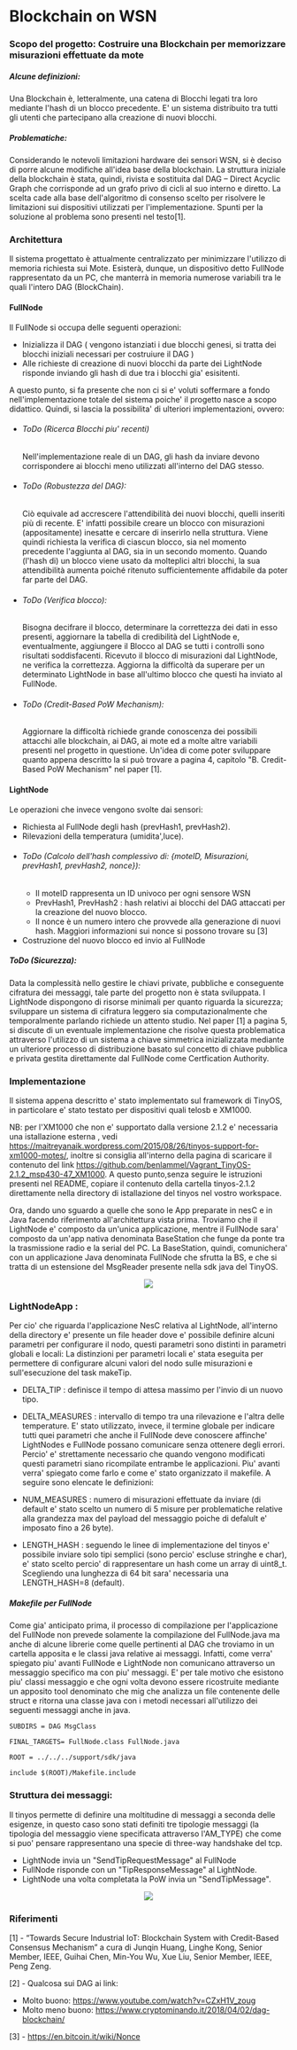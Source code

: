 # Blockchain on WSN

### Scopo del progetto: Costruire una Blockchain per memorizzare misurazioni effettuate da mote

##### Alcune definizioni:
Una Blockchain è, letteralmente, una catena di Blocchi legati tra loro mediante l'hash di un blocco precedente.
E' un sistema distribuito tra tutti gli utenti che partecipano alla creazione di nuovi blocchi.

##### Problematiche:
Considerando le notevoli limitazioni hardware dei sensori WSN, si è deciso di porre alcune modifiche all'idea base della blockchain.
La struttura iniziale della blockchain è stata, quindi, rivista e sostituita dal DAG – Direct Acyclic Graph che corrisponde ad un grafo privo di cicli al suo interno e diretto.
La scelta cade alla base dell'algoritmo di consenso scelto per risolvere le limitazioni sui dispositivi utilizzati per l'implementazione.
Spunti per la soluzione al problema sono presenti nel testo[1].
 
### Architettura


Il sistema progettato è attualmente centralizzato per minimizzare l'utilizzo di memoria richiesta sui Mote. Esisterà, dunque, un dispositivo detto FullNode rappresentato da un PC, che manterrà in memoria numerose variabili tra le quali l'intero DAG (BlockChain).

#### FullNode
Il FullNode si occupa delle seguenti operazioni:
 
 - Inizializza il DAG ( vengono istanziati i due blocchi genesi, si tratta dei blocchi iniziali necessari per costruiure il DAG )
 - Alle richieste di creazione di nuovi blocchi da parte dei LightNode risponde inviando gli hash di due tra i blocchi gia' esisitenti.
 
A questo punto, si fa presente che non ci si e' voluti soffermare a fondo nell'implementazione totale del sistema poiche' il progetto nasce a scopo didattico. 
Quindi, si lascia la possibilita' di ulteriori implementazioni, ovvero:

 - ###### ToDo (Ricerca Blocchi piu' recenti)
   Nell'implementazione reale di un DAG, gli hash da inviare devono corrispondere ai blocchi meno utilizzati all'interno del DAG 
   stesso.
 - ###### ToDo (Robustezza del DAG):
   Ciò equivale ad accrescere l'attendibilità dei nuovi blocchi, quelli inseriti più di recente. E' infatti possibile creare
   un blocco con misurazioni (appositamente) inesatte e cercare di inserirlo nella struttura. Viene quindi richiesta la verifica di 
   ciascun blocco, sia nel momento precedente l'aggiunta al DAG, sia in un secondo momento. Quando (l'hash di) un blocco viene 
   usato da molteplici altri blocchi, la sua attendibilità aumenta poiché ritenuto sufficientemente affidabile da poter far parte del DAG.
    
 - ###### ToDo (Verifica blocco):
   Bisogna decifrare il blocco, determinare la correttezza dei dati in esso presenti, aggiornare la tabella di
   credibilità del LightNode e, eventualmente, aggiungere il Blocco al DAG se tutti i controlli sono risultati soddisfacenti.
   Ricevuto il blocco di misurazioni dal LightNode, ne verifica la correttezza.
   Aggiorna la difficoltà da superare per un determinato LightNode in base all'ultimo blocco che questi ha inviato al FullNode.
   
 - ###### ToDo (Credit-Based PoW Mechanism): 
   Aggiornare la difficoltà richiede grande conoscenza dei possibili attacchi alle blockchain, ai DAG, ai mote ed a molte 
   altre variabili presenti nel progetto in questione.
   Un'idea di come poter sviluppare quanto appena descritto la si può trovare a pagina 4, capitolo "B. Credit-Based PoW Mechanism"
   nel paper [1].
   
#### LightNode

Le operazioni che invece vengono svolte dai sensori:

 - Richiesta al FullNode degli hash (prevHash1, prevHash2).
 - Rilevazioni della temperatura (umidita',luce).
 - ###### ToDo (Calcolo dell'hash complessivo di: {moteID, Misurazioni,  prevHash1,  prevHash2, nonce}):
    - Il moteID rappresenta un ID univoco per ogni sensore WSN
    - PrevHash1, PrevHash2 : hash relativi ai blocchi del DAG attaccati per la creazione del nuovo blocco. 
    - Il nonce è un numero intero che provvede alla generazione di nuovi hash.
     Maggiori informazioni sui nonce si possono trovare su [3]
 - Costruzione del nuovo blocco ed invio al FullNode
 
##### ToDo (Sicurezza):
 
Data la complessità nello gestire le chiavi private, pubbliche e conseguente cifratura dei messaggi, tale parte del progetto non è stata sviluppata. I LightNode dispongono di risorse minimali per quanto riguarda la sicurezza; sviluppare un sistema di cifratura leggero sia computazionalmente che temporalmente parlando richiede un attento studio.
Nel paper [1] a pagina 5, si discute di un eventuale implementazione che risolve questa problematica attraverso l'utilizzo di un sistema a chiave simmetrica inizializzata mediante un ulteriore processo di distribuzione basato sul concetto di chiave pubblica e privata gestita direttamente dal FullNode come Certfication Authority.
   
### Implementazione
 
Il sistema appena descritto e' stato implementato sul framework di TinyOS, in particolare e' stato testato per dispositivi quali telosb e XM1000.

NB: per l'XM1000 che non e' supportato dalla versione 2.1.2 e' necessaria una istallazione esterna , vedi 
https://maitreyanaik.wordpress.com/2015/08/26/tinyos-support-for-xm1000-motes/, inoltre si consiglia all'interno della pagina di scaricare il contenuto del link https://github.com/benlammel/Vagrant_TinyOS-2.1.2_msp430-47_XM1000.
A questo punto,senza seguire le istruzioni presenti nel README, copiare il contenuto della cartella tinyos-2.1.2 direttamente nella directory di istallazione del tinyos nel vostro workspace.

Ora, dando uno sguardo a quelle che sono le App preparate in nesC e in Java facendo riferimento all'architettura vista prima.
Troviamo che il LightNode e' composto da un'unica applicazione, mentre il FullNode sara' composto da un'app nativa denominata BaseStation
che funge da ponte tra la trasmissione radio e la serial del PC.
La BaseStation, quindi, comunichera' con un applicazione Java denominata FullNode che sfrutta la BS, e che si tratta di un estensione del MsgReader presente nella sdk java del TinyOS.

<p align="center">
  <img src="architecture.png">
</p>
 

### LightNodeApp :
  Per cio' che riguarda l'applicazione NesC relativa al LightNode, all'interno della directory e' presente un file header dove e' possibile definire alcuni parametri per configurare il nodo, questi parametri sono distinti in parametri globali e locali:
La distinzioni per parametri locali e' stata eseguita per permettere di configurare alcuni valori del nodo sulle misurazioni e sull'esecuzione del task makeTip. 
 - DELTA_TIP : definisce il tempo di attesa massimo per l'invio di un nuovo tipo.
 - DELTA_MEASURES : intervallo di tempo tra una rilevazione e l'altra delle temperature.
 E' stato utilizzato, invece, il termine globale per indicare tutti quei parametri che anche il FullNode deve conoscere affinche' LightNodes e FullNode possano comunicare senza ottenere degli errori.
 Percio' e' strettamente necessario che quando vengono modificati questi parametri siano ricompilate entrambe le applicazioni.
 Piu' avanti verra' spiegato come farlo e come e' stato organizzato il makefile.
 A seguire sono elencate le definizioni:
 
 - NUM_MEASURES : numero di misurazioni effettuate da inviare (di default e' stato scelto un numero di 5 misure per problematiche relative alla grandezza max del payload del messaggio poiche di defalult e' imposato fino a 26 byte).
 - LENGTH_HASH : seguendo le linee di implementazione del tinyos e' possibile inviare solo tipi semplici (sono percio' escluse stringhe e char), e' stato scelto percio' di rappresentare un hash come un array di uint8_t.
 Scegliendo una lunghezza di 64 bit sara' necessaria una LENGTH_HASH=8 (default).
 
##### Makefile per FullNode

Come gia' anticipato prima, il processo di compilazione per l'applicazione del FullNode non prevede solamente la compilazione del FullNode.java ma anche di alcune librerie come quelle pertinenti al DAG che troviamo in un cartella apposita e le classi java relative ai messaggi.
Infatti, come verra' spiegato piu' avanti FullNode e LightNode non comunicano attraverso un messaggio specifico ma con piu' messaggi.
E' per tale motivo che esistono piu' classi messaggio e che ogni volta devono essere ricostruite mediante un apposito tool denominato che mig che analizza un file contenente delle struct e ritorna una classe java con i metodi necessari all'utilizzo dei seguenti messaggi anche in java.

```
SUBDIRS = DAG MsgClass

FINAL_TARGETS= FullNode.class FullNode.java

ROOT = ../../../support/sdk/java

include $(ROOT)/Makefile.include

```
 
  
### Struttura dei messaggi:

Il tinyos permette di definire una moltitudine di messaggi a seconda delle esigenze, in questo caso sono stati definiti tre tipologie  messaggi (la tipologia del messaggio viene specificata attraverso l'AM_TYPE) che come si puo' pensare rappresentano una specie di three-way handshake del tcp.
 - LightNode invia un "SendTipRequestMessage" al FullNode
 - FullNode risponde con un "TipResponseMessage" al LightNode.
 - LightNode una volta completata la PoW invia un "SendTipMessage".
 
<p align="center">
<img src="message.png">
</p>
   
### Riferimenti   
[1] - “Towards Secure Industrial IoT: Blockchain System with Credit-Based Consensus Mechanism” a cura di Junqin Huang, Linghe Kong, Senior Member, IEEE, Guihai Chen, Min-You Wu, Xue Liu, Senior Member, IEEE, Peng Zeng.

[2] - Qualcosa sui DAG ai link:
 - Molto buono: <https://www.youtube.com/watch?v=CZxH1V_zoug> 
 - Molto meno buono: <https://www.cryptominando.it/2018/04/02/dag-blockchain/>
 
[3] - <https://en.bitcoin.it/wiki/Nonce>

